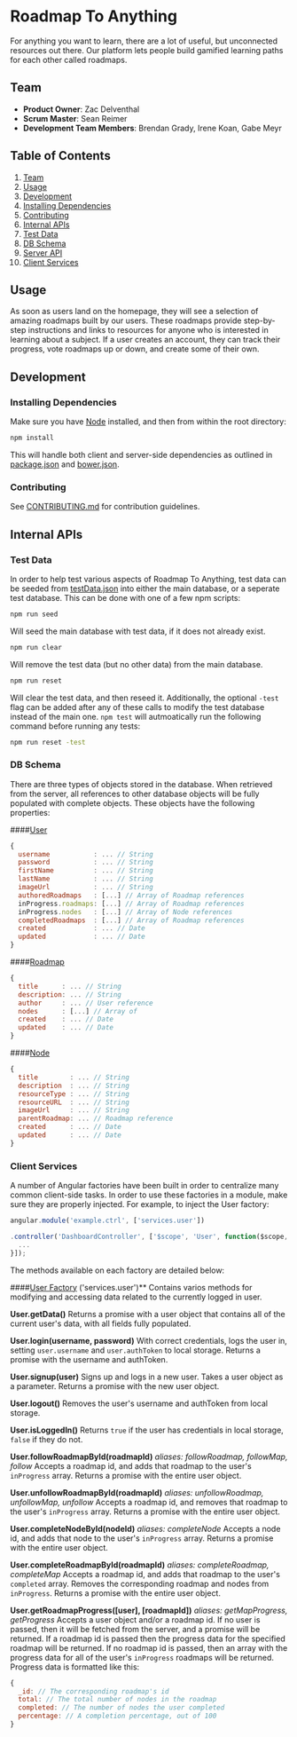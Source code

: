 # Roadmap To Anything

For anything you want to learn, there are a lot of useful, but unconnected resources out there. Our platform lets people build gamified learning paths for each other called roadmaps.


## Team

  - __Product Owner__: Zac Delventhal
  - __Scrum Master__: Sean Reimer
  - __Development Team Members__: Brendan Grady, Irene Koan, Gabe Meyr


## Table of Contents

1. [Team](#team)
2. [Usage](#Usage)
3. [Development](#development)
  1. [Installing Dependencies](#installing-dependencies)
  2. [Contributing](#contributing)
4. [Internal APIs](#internal-apis)
  1. [Test Data](#test-data)
  2. [DB Schema](#db-schema)
  3. [Server API](#server-api)
  4. [Client Services](#client-services)


## Usage

As soon as users land on the homepage, they will see a selection of amazing roadmaps built by our users. These roadmaps provide step-by-step instructions and links to resources for anyone who is interested in learning about a subject. If a user creates an account, they can track their progress, vote roadmaps up or down, and create some of their own.


## Development

### Installing Dependencies

Make sure you have [Node](https://nodejs.org/en/) installed, and then from within the root directory:

```sh
npm install
```
This will handle both client and server-side dependencies as outlined in [package.json](/blob/master/package.json) and [bower.json](/blob/master/bower.json).

### Contributing

See [CONTRIBUTING.md](CONTRIBUTING.md) for contribution guidelines.


## Internal APIs

### Test Data

In order to help test various aspects of Roadmap To Anything, test data can be seeded from [testData.json](/blob/master/specs/data/testData.json) into either the main database, or a seperate test database. This can be done with one of a few npm scripts:
```sh
npm run seed
```

Will seed the main database with test data, if it does not already exist.
```sh
npm run clear
```

Will remove the test data (but no other data) from the main database.
```sh
npm run reset
```

Will clear the test data, and then reseed it. Additionally, the optional `-test` flag can be added after any of these calls to modify the test database instead of the main one. `npm test` will autmoatically run the following command before running any tests:
```sh
npm run reset -test
```

### DB Schema
There are three types of objects stored in the database. When retrieved from the server, all references to other database objects will be fully populated with complete objects. These objects have the following properties:

####[User](/blob/master/server/api/users/userModel.js)
```javascript
{
  username           : ... // String
  password           : ... // String
  firstName          : ... // String
  lastName           : ... // String
  imageUrl           : ... // String
  authoredRoadmaps   : [...] // Array of Roadmap references
  inProgress.roadmaps: [...] // Array of Roadmap references
  inProgress.nodes   : [...] // Array of Node references
  completedRoadmaps  : [...] // Array of Roadmap references
  created            : ... // Date
  updated            : ... // Date 
}

```

####[Roadmap](/blob/master/server/api/roadmaps/roadmapModel.js)
```javascript
{
  title      : ... // String
  description: ... // String
  author     : ... // User reference
  nodes      : [...] // Array of 
  created    : ... // Date 
  updated    : ... // Date 
}

```

####[Node](/blob/master/server/api/nodes/nodeModel.js)
```javascript
{
  title        : ... // String
  description  : ... // String
  resourceType : ... // String
  resourceURL  : ... // String
  imageUrl     : ... // String
  parentRoadmap: ... // Roadmap reference
  created      : ... // Date
  updated      : ... // Date
}

```

### Client Services

A number of Angular factories have been built in order to centralize many common client-side tasks. In order to use these factories in a module, make sure they are properly injected. For example, to inject the User factory:
```javascript
angular.module('example.ctrl', ['services.user'])

.controller('DashboardController', ['$scope', 'User', function($scope, User){
  ...
}]);

```

The methods available on each factory are detailed below:

####[User Factory](/blob/master/client/app/services/userFactory.js) ('services.user')**
Contains varios methods for modifying and accessing data related to the currently logged in user.

**User.getData()**
Returns a promise with a user object that contains all of the current user's data, with all fields fully populated.

**User.login(username, password)**
With correct credentials, logs the user in, setting `user.username` and `user.authToken` to local storage. Returns a promise with the username and authToken.

**User.signup(user)**
Signs up and logs in a new user. Takes a user object as a parameter. Returns a promise with the new user object.

**User.logout()**
Removes the user's username and authToken from local storage.

**User.isLoggedIn()**
Returns `true` if the user has credentials in local storage, `false` if they do not.

**User.followRoadmapById(roadmapId)**
*aliases: followRoadmap, followMap, follow*
Accepts a roadmap id, and adds that roadmap to the user's `inProgress` array. Returns a promise with the entire user object.

**User.unfollowRoadmapById(roadmapId)**
*aliases: unfollowRoadmap, unfollowMap, unfollow*
Accepts a roadmap id, and removes that roadmap to the user's `inProgress` array. Returns a promise with the entire user object.

**User.completeNodeById(nodeId)**
*aliases: completeNode*
Accepts a node id, and adds that node to the user's `inProgress` array. Returns a promise with the entire user object.

**User.completeRoadmapById(roadmapId)**
*aliases: completeRoadmap, completeMap*
Accepts a roadmap id, and adds that roadmap to the user's `completed` array. Removes the corresponding roadmap and nodes from `inProgress`. Returns a promise with the entire user object.

**User.getRoadmapProgress([user], [roadmapId])**
*aliases: getMapProgress, getProgress*
Accepts a user object and/or a roadmap id. If no user is passed, then it will be fetched from the server, and a promise will be returned. If a roadmap id is passed then the progress data for the specified roadmap will be returned. If no roadmap id is passed, then an array with the progress data for all of the user's `inProgress` roadmaps will be returned. Progress data is formatted like this:
```javascript
{
  _id: // The corresponding roadmap's id
  total: // The total number of nodes in the roadmap
  completed: // The number of nodes the user completed
  percentage: // A completion percentage, out of 100
}

```